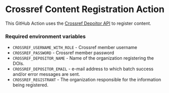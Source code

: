 # Crossref Content Registration Action

This GitHub Action uses the [Crossref Depoitor API](https://www.crossref.org/documentation/register-maintain-records/direct-deposit-xml/https-post/) to register content.

### Required environment variables

* `CROSSREF_USERNAME_WITH_ROLE` - Crossref member username
* `CROSSREF_PASSWORD` - Crossref member password
* `CROSSREF_DEPOSITOR_NAME` - Name of the organization registering the DOIs.
* `CROSSREF_DEPOSITOR_EMAIL` - e-mail address to which batch success and/or error messages are sent.
* `CROSSREF_REGISTRANT` - The organization responsible for the information being registered.

